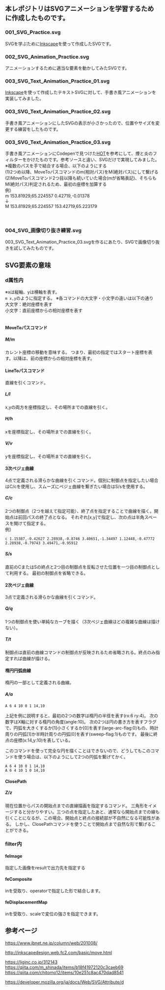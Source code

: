 ## 本レポジトリはSVGアニメーションを学習するために作成したものです。

### 001_SVG_Practice.svg
SVGを学ぶために[Inkscape](https://forest.watch.impress.co.jp/library/software/inkscape/)を使って作成したSVGです。

### 002_SVG_Animation_Practice.svg
アニメーションするために適当な要素を動かしてみたSVGです。

### 003_SVG_Text_Animation_Practice_01.svg
[Inkscape](https://forest.watch.impress.co.jp/library/software/inkscape/)を使って作成したテキストSVGに対して、手書き風アニメーションを実装してみました。

### 003_SVG_Text_Animation_Practice_02.svg
手書き風アニメーションにしたSVGの表示が小さかったので、位置やサイズを変更する練習をしたものです。

### 003_SVG_Text_Animation_Practice_03.svg
手書き風アニメーションにCodepenで見つけた[HOT](https://codepen.io/Alina_Niko/pen/jOobaOO)を参考にして、煙と炎のフィルターをかけたものです。参考ソースと違い、SVGだけで実現してみました。
<br>
※複数のパスを手で結合する場合、以下のようにする<br>
(1)2つめ以降、MoveToパスコマンドのm(相対パス)をM(絶対パス)にして繋げる<br>
(2)MoveToパスコマンド2つ目以降も続いていた場合(mが省略表記)、そちらもM(絶対パス)判定されるため、最初の座標を加算する<br>
例）<br>
m 153.81929,65.224557 0.42719,-0.01378 <br>
↓<br>
M 153.81929,65.224557 153.42719,65.223179<br>
<br>
<br>

### 004_SVG_画像切り抜き練習.svg
003_SVG_Text_Animation_Practice_03.svgを作るにあたり、SVGで画像切り抜きを試してみたものです。

## SVG要素の意味

### d属性内

※xは縦軸、yは横軸を表す。<br>
`m x,y`のように指定する。
※各コマンドの大文字・小文字の違いは以下の通り<br>
大文字：絶対座標を表す<br>
小文字：直前座標からの相対座標を表す<br>
<br>

#### MoveToパスコマンド
##### M/m
カレント座標の移動を意味する。
つまり、最初の指定ではスタート座標を表す。以降は、前の座標からの相対座標を表す。

#### LineToパスコマンド
直線を引くコマンド。

##### L/l
x,yの両方を座標指定し、その場所までの直線を引く。

##### H/h
xを座標指定し、その場所までの直線を引く。

##### V/v
yを座標指定し、その場所までの直線を引く。

#### 3次ペジェ曲線
4点で定義される滑らかな曲線を引くコマンド。個別に制御点を指定したい場合はC/cを使用し、スムーズにペジェ曲線を繋ぎたい場合はS/sを使用する。

##### C/c
2つの制御点（2つを越えて指定可能）、終了点を指定することで曲線を描く。開始点は前回パスの終了点となる。
それぞれ[x,y]で指定し、次の点は半角スペースを開けて指定する。<br>
例）<br>
```
c 1.15387,-0.42627 2.28938,-0.8746 3.40651,-1.34497 1.12448,-0.47772 2.28938,-0.79743 3.49471,-0.95912
```

##### S/s
直前のCまたはSの終点と2つ目の制御点を反転させた位置を一つ目の制御点として利用する。
最初の制御点を省略できる。

#### 2次ペジェ曲線
3点で定義される滑らかな曲線を引くコマンド。

##### Q/q
1つの制御点を使い単純なカーブを描く（3次ペジェ曲線ほどの複雑な曲線は描けない）。

##### T/t
制御点は直前の曲線コマンドの制御点が反映されるため省略される。終点のみ指定すれば曲線が描ける。

#### 楕円円弧曲線
楕円の一部として定義される曲線。

##### A/a

```
A 6 4 10 0 1 14,10
```
上記を例に説明すると、最初の2つの数字は楕円の半径を表す(rx:6 ry:4)。
次の数字はX軸に対する楕円の角度(angle:10)。
次の2つは円の書き方を表すフラグで、円弧を大きくするか[1]小さくするか[0]を表す(large-arc-flag:0)もの、時計周りの円弧[1]か半時計周りの円弧[0]を表す(sweep-flag:1)ものです。
最後に終点の座標(x:14,y:10)を表している。

このコマンドを使って完全な円を描くことはできないので、どうしてもこのコマンドを使う場合は、以下のようにして2つの円弧を繋げてかく。
```
A 6 4 10 0 1 14,10
A 6 4 10 1 0 14,10
```

#### ClosePath

##### Z/z
現在位置からパスの開始点までの直線描画を指定するコマンド。
三角形をイメージすると分かりやすい。三つの点を指定したあと、通常なら開始点までの線も引くことになるが、この場合、開始点と終点の接続部が不自然になる可能性がある。
しかし、ClosePathコマンドを使うことで開始点まで自然な形で繋げることができる。

### filter内
#### feImage
指定した画像をresultで出力先を指定する

#### feComposite
inを受取り、operatorで指定した形で結合します。

#### feDisplacementMap
inを受取り、scaleで変位の強さを指定できます。


## 参考ページ
https://www.ibnet.ne.jp/column/web/201008/

http://inkscapedesign.web.fc2.com/basic/move.html

https://liginc.co.jp/312143
https://qiita.com/m_shinada/items/b18f41972120c3caeb69
https://qiita.com/chitomo12/items/10e251c8ac470dad8541

https://developer.mozilla.org/ja/docs/Web/SVG/Attribute/d
